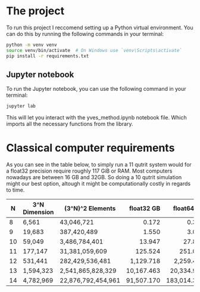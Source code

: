 # The project

To run this project I reccomend setting up a Python virtual environment. You can do this by running the following commands in your terminal:

```bash
python -m venv venv
source venv/bin/activate  # On Windows use `venv\Scripts\activate`
pip install -r requirements.txt
```

## Jupyter notebook 

To run the Jupyter notebook, you can use the following command in your terminal:

```bash
jupyter lab
```

This will let you interact with the yves_method.ipynb notebook file. Which imports all the necessary functions from the library.


# Classical computer requirements

As you can see in the table below, to simply run a 11 qutrit system would for a float32 precision require roughly 117 GiB or RAM. Most computers nowadays are between 16 GB and 32GB. So doing a 10 qutrit simulation might our best option, altough it might be computationally costly in regards to time. 

| N | 3^N Dimension | (3^N)^2 Elements | float32 GB | float64 GB |
|---|---------------|------------------|-----------:|-----------:|
| 8  | 6,561        | 43,046,721        | 0.172      | 0.344 |
| 9  | 19,683       | 387,420,489       | 1.550      | 3.099 |
| 10 | 59,049       | 3,486,784,401     | 13.947     | 27.894 |
| 11 | 177,147      | 31,381,059,609    | 125.524    | 251.048 |
| 12 | 531,441      | 282,429,536,481   | 1,129.718  | 2,259.436 |
| 13 | 1,594,323    | 2,541,865,828,329 | 10,167.463 | 20,334.927 |
| 14 | 4,782,969    | 22,876,792,454,961| 91,507.170 | 183,014.340 |
